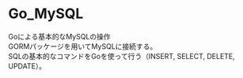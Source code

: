 # Go_MySQL
Goによる基本的なMySQLの操作  
  GORMパッケージを用いてMySQLに接続する。  
  SQLの基本的なコマンドをGoを使って行う（INSERT, SELECT, DELETE, UPDATE）。
